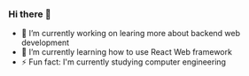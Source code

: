### Hi there 👋

- 🔭 I’m currently working on learing more about backend web development
- 🌱 I’m currently learning how to use React Web framework 
- ⚡ Fun fact: I'm currently studying computer engineering
<!--
**leightonoff/leightonoff** is a ✨ _special_ ✨ repository because its `README.md` (this file) appears on your GitHub profile.

Here are some ideas to get you started:



- 👯 I’m looking to collaborate on ...
- 🤔 I’m looking for help with ...
- 💬 Ask me about ...
- 📫 How to reach me: ...
- 😄 Pronouns: ...
-->

